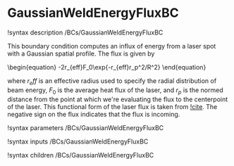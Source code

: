 # GaussianWeldEnergyFluxBC

!syntax description /BCs/GaussianWeldEnergyFluxBC

This boundary condition computes an influx of energy from a laser spot with a
Gaussian spatial profile. The flux is given by

\begin{equation}
-2r_{eff}F_0\exp{-r_{eff}r_p^2/R^2}
\end{equation}

where $r_eff$ is an effective radius used to specify the radial distribution of
beam energy, $F_0$ is the average heat flux of the laser, and $r_p$ is the
normed distance from the point at which we're evaluating the flux to the
centerpoint of the laser. This functional form of the laser flux is taken from
[!cite](noble2007use). The negative sign on the flux indicates that the flux is
incoming.

!syntax parameters /BCs/GaussianWeldEnergyFluxBC

!syntax inputs /BCs/GaussianWeldEnergyFluxBC

!syntax children /BCs/GaussianWeldEnergyFluxBC

